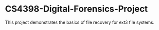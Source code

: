 # CS4398-Digital-Forensics-Project
This project demonstrates the basics of file recovery for ext3 file systems.
